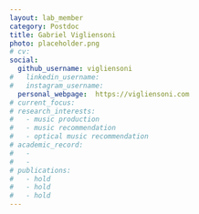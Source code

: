 ```yaml
---
layout: lab_member
category: Postdoc
title: Gabriel Vigliensoni
photo: placeholder.png
# cv: 
social:
  github_username: vigliensoni
#   linkedin_username:
#   instagram_username:
  personal_webpage:  https://vigliensoni.com
# current_focus:
# research_interests:
#   - music production
#   - music recommendation
#   - optical music recommendation
# academic_record:
#   - 
#   -
# publications:
#   - hold
#   - hold
#   - hold
---
```

